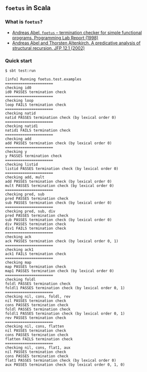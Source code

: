 ## `foetus` in Scala

### What is `foetus`?

* [Andreas Abel. `foetus` – termination checker for simple functional programs. Programming Lab Report (1998)](http://www.tcs.informatik.uni-muenchen.de/~abel/foetus.pdf)
* [Andreas Abel and Thorsten Altenkirch. A predicative analysis of structural recursion. JFP 12.1 (2002)](http://www2.tcs.ifi.lmu.de/~abel/foetuswf.pdf)

### Quick start

    $ sbt test:run

    [info] Running foetus.test.examples
    ======================
    checking id0
    id0 PASSES termination check
    ======================
    checking loop
    loop FAILS termination check
    ======================
    checking natid
    natid PASSES termination check (by lexical order 0)
    ======================
    checking natid1
    natid1 FAILS termination check
    ======================
    checking add
    add PASSES termination check (by lexical order 0)
    ======================
    checking y
    y PASSES termination check
    ======================
    checking listid
    listid PASSES termination check (by lexical order 0)
    ======================
    checking add, mult
    add PASSES termination check (by lexical order 0)
    mult PASSES termination check (by lexical order 0)
    ======================
    checking pred, sub
    pred PASSES termination check
    sub PASSES termination check (by lexical order 0)
    ======================
    checking pred, sub, div
    pred PASSES termination check
    sub PASSES termination check (by lexical order 0)
    div PASSES termination check
    div1 FAILS termination check
    ======================
    checking ack
    ack PASSES termination check (by lexical order 0, 1)
    ======================
    checking ack1
    ack1 FAILS termination check
    ======================
    checking map
    map PASSES termination check
    map1 PASSES termination check (by lexical order 0)
    ======================
    checking foldl
    foldl PASSES termination check
    foldl1 PASSES termination check (by lexical order 0, 1)
    ======================
    checking nil, cons, foldl, rev
    nil PASSES termination check
    cons PASSES termination check
    foldl PASSES termination check
    foldl1 PASSES termination check (by lexical order 0, 1)
    rev PASSES termination check
    ======================
    checking nil, cons, flatten
    nil PASSES termination check
    cons PASSES termination check
    flatten FAILS termination check
    ======================
    checking nil, cons, flat1, aux
    nil PASSES termination check
    cons PASSES termination check
    flat1 PASSES termination check (by lexical order 0)
    aux PASSES termination check (by lexical order 0, 1, 0)
